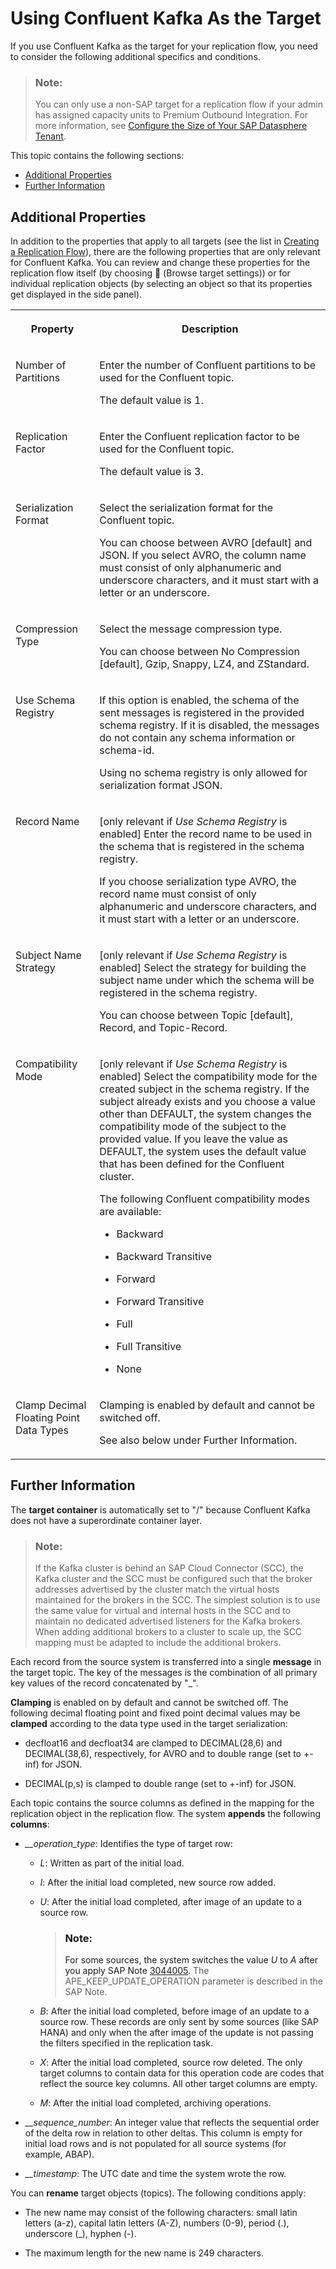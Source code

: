 <!-- loio74b3c95464f246aa8c3fd510661daa6d -->

<link rel="stylesheet" type="text/css" href="../css/sap-icons.css"/>

# Using Confluent Kafka As the Target

If you use Confluent Kafka as the target for your replication flow, you need to consider the following additional specifics and conditions.

> ### Note:  
> You can only use a non-SAP target for a replication flow if your admin has assigned capacity units to Premium Outbound Integration. For more information, see [Configure the Size of Your SAP Datasphere Tenant](https://help.sap.com/docs/SAP_DATASPHERE/9f804b8efa8043539289f42f372c4862/33f8ef4ec359409fb75925a68c23ebc3.html).

This topic contains the following sections:

-   [Additional Properties](using-confluent-kafka-as-the-target-74b3c95.md#loio74b3c95464f246aa8c3fd510661daa6d__section_ReplFlow_Confluent_Properties) 
-   [Further Information](using-confluent-kafka-as-the-target-74b3c95.md#loio74b3c95464f246aa8c3fd510661daa6d__section_ReplFlow_Confluent_Info) 



<a name="loio74b3c95464f246aa8c3fd510661daa6d__section_ReplFlow_Confluent_Properties"/>

## Additional Properties

In addition to the properties that apply to all targets \(see the list in [Creating a Replication Flow](creating-a-replication-flow-25e2bd7.md)\), there are the following properties that are only relevant for Confluent Kafka. You can review and change these properties for the replication flow itself \(by choosing <span class="FPA-icons-V3"></span> \(Browse target settings\)\) or for individual replication objects \(by selecting an object so that its properties get displayed in the side panel\).


<table>
<tr>
<th valign="top">

Property

</th>
<th valign="top">

Description

</th>
</tr>
<tr>
<td valign="top">

Number of Partitions

</td>
<td valign="top">

Enter the number of Confluent partitions to be used for the Confluent topic. 

The default value is 1.

</td>
</tr>
<tr>
<td valign="top">

Replication Factor

</td>
<td valign="top">

Enter the Confluent replication factor to be used for the Confluent topic. 

The default value is 3.

</td>
</tr>
<tr>
<td valign="top">

Serialization Format

</td>
<td valign="top">

Select the serialization format for the Confluent topic. 

You can choose between AVRO \[default\] and JSON. If you select AVRO, the column name must consist of only alphanumeric and underscore characters, and it must start with a letter or an underscore.

</td>
</tr>
<tr>
<td valign="top">

Compression Type

</td>
<td valign="top">

Select the message compression type. 

You can choose between No Compression \[default\], Gzip, Snappy, LZ4, and ZStandard.

</td>
</tr>
<tr>
<td valign="top">

Use Schema Registry

</td>
<td valign="top">

If this option is enabled, the schema of the sent messages is registered in the provided schema registry. If it is disabled, the messages do not contain any schema information or schema-id. 

Using no schema registry is only allowed for serialization format JSON.

</td>
</tr>
<tr>
<td valign="top">

Record Name

</td>
<td valign="top">

\[only relevant if *Use Schema Registry* is enabled\] Enter the record name to be used in the schema that is registered in the schema registry. 

If you choose serialization type AVRO, the record name must consist of only alphanumeric and underscore characters, and it must start with a letter or an underscore.

</td>
</tr>
<tr>
<td valign="top">

Subject Name Strategy

</td>
<td valign="top">

\[only relevant if *Use Schema Registry* is enabled\] Select the strategy for building the subject name under which the schema will be registered in the schema registry. 

You can choose between Topic \[default\], Record, and Topic-Record.

</td>
</tr>
<tr>
<td valign="top">

Compatibility Mode

</td>
<td valign="top">

\[only relevant if *Use Schema Registry* is enabled\] Select the compatibility mode for the created subject in the schema registry. If the subject already exists and you choose a value other than DEFAULT, the system changes the compatibility mode of the subject to the provided value. If you leave the value as DEFAULT, the system uses the default value that has been defined for the Confluent cluster.

The following Confluent compatibility modes are available:

-   Backward

-   Backward Transitive

-   Forward

-   Forward Transitive

-   Full

-   Full Transitive

-   None




</td>
</tr>
<tr>
<td valign="top">

Clamp Decimal Floating Point Data Types

</td>
<td valign="top">

Clamping is enabled by default and cannot be switched off. 

See also below under Further Information.

</td>
</tr>
</table>



<a name="loio74b3c95464f246aa8c3fd510661daa6d__section_ReplFlow_Confluent_Info"/>

## Further Information

The **target container** is automatically set to "/" because Confluent Kafka does not have a superordinate container layer.

> ### Note:  
> If the Kafka cluster is behind an SAP Cloud Connector \(SCC\), the Kafka cluster and the SCC must be configured such that the broker addresses advertised by the cluster match the virtual hosts maintained for the brokers in the SCC. The simplest solution is to use the same value for virtual and internal hosts in the SCC and to maintain no dedicated advertised listeners for the Kafka brokers. When adding additional brokers to a cluster to scale up, the SCC mapping must be adapted to include the additional brokers.

Each record from the source system is transferred into a single **message** in the target topic. The key of the messages is the combination of all primary key values of the record concatenated by "\_".

**Clamping** is enabled on by default and cannot be switched off. The following decimal floating point and fixed point decimal values may be **clamped** according to the data type used in the target serialization:

-   decfloat16 and decfloat34 are clamped to DECIMAL\(28,6\) and DECIMAL\(38,6\), respectively, for AVRO and to double range \(set to +-inf\) for JSON.

-   DECIMAL\(p,s\) is clamped to double range \(set to +-inf\) for JSON.


Each topic contains the source columns as defined in the mapping for the replication object in the replication flow. The system **appends** the following **columns**:

-   *\_\_operation\_type*: Identifies the type of target row:
    -   *L*: Written as part of the initial load.

    -   *I*: After the initial load completed, new source row added.

    -   *U*: After the initial load completed, after image of an update to a source row.

        > ### Note:  
        > For some sources, the system switches the value *U* to *A* after you apply SAP Note [3044005](https://me.sap.com/notes/3044005). The APE\_KEEP\_UPDATE\_OPERATION parameter is described in the SAP Note.

    -   *B*: After the initial load completed, before image of an update to a source row. These records are only sent by some sources \(like SAP HANA\) and only when the after image of the update is not passing the filters specified in the replication task.

    -   *X*: After the initial load completed, source row deleted. The only target columns to contain data for this operation code are codes that reflect the source key columns. All other target columns are empty.

    -   *M*: After the initial load completed, archiving operations.


-   *\_\_sequence\_number*: An integer value that reflects the sequential order of the delta row in relation to other deltas. This column is empty for initial load rows and is not populated for all source systems \(for example, ABAP\).
-   *\_\_timestamp*: The UTC date and time the system wrote the row.

You can **rename** target objects \(topics\). The following conditions apply:

-   The new name may consist of the following characters: small latin letters \(a-z\), capital latin letters \(A-Z\), numbers \(0-9\), period \(.\), underscore \(\_\), hyphen \(-\).

-   The maximum length for the new name is 249 characters.


